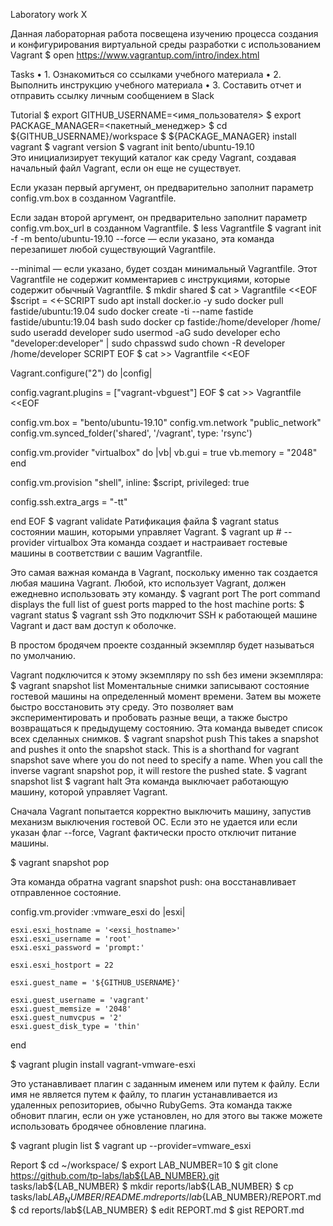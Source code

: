 Laboratory work X

Данная лабораторная работа посвещена изучению процесса создания и конфигурирования виртуальной среды разработки с использованием Vagrant
$ open https://www.vagrantup.com/intro/index.html

Tasks
	•	1. Ознакомиться со ссылками учебного материала
	•	2. Выполнить инструкцию учебного материала
	•	3. Составить отчет и отправить ссылку личным сообщением в Slack

Tutorial
$ export GITHUB_USERNAME=<имя_пользователя>
$ export PACKAGE_MANAGER=<пакетный_менеджер>
$ cd ${GITHUB_USERNAME}/workspace
$ ${PACKAGE_MANAGER} install vagrant
$ vagrant version
$ vagrant init bento/ubuntu-19.10	
Это инициализирует текущий каталог как среду Vagrant, создавая начальный файл Vagrant, если он еще не существует.

Если указан первый аргумент, он предварительно заполнит параметр config.vm.box в созданном Vagrantfile.

Если задан второй аргумент, он предварительно заполнит параметр config.vm.box_url в созданном Vagrantfile.
$ less Vagrantfile
$ vagrant init -f -m bento/ubuntu-19.10
--force — если указано, эта команда перезапишет любой существующий Vagrantfile.

--minimal — если указано, будет создан минимальный Vagrantfile. Этот Vagrantfile не содержит комментариев с инструкциями, которые содержит обычный Vagrantfile.
$ mkdir shared
$ cat > Vagrantfile <<EOF
\$script = <<-SCRIPT
sudo apt install docker.io -y
sudo docker pull fastide/ubuntu:19.04
sudo docker create -ti --name fastide fastide/ubuntu:19.04 bash
sudo docker cp fastide:/home/developer /home/
sudo useradd developer
sudo usermod -aG sudo developer
echo "developer:developer" | sudo chpasswd
sudo chown -R developer /home/developer
SCRIPT
EOF
$ cat >> Vagrantfile <<EOF

Vagrant.configure("2") do |config|

  config.vagrant.plugins = ["vagrant-vbguest"]
EOF
$ cat >> Vagrantfile <<EOF

  config.vm.box = "bento/ubuntu-19.10"
  config.vm.network "public_network"
  config.vm.synced_folder('shared', '/vagrant', type: 'rsync')

  config.vm.provider "virtualbox" do |vb|
    vb.gui = true
    vb.memory = "2048"
  end

  config.vm.provision "shell", inline: \$script, privileged: true

  config.ssh.extra_args = "-tt"

end
EOF
$ vagrant validate
Ратификация файла
$ vagrant status
состоянии машин, которыми управляет Vagrant.
$ vagrant up # --provider virtualbox
Эта команда создает и настраивает гостевые машины в соответствии с вашим Vagrantfile.

Это самая важная команда в Vagrant, поскольку именно так создается любая машина Vagrant. Любой, кто использует Vagrant, должен ежедневно использовать эту команду.
$ vagrant port
The port command displays the full list of guest ports mapped to the host machine ports:
$ vagrant status
$ vagrant ssh
Это подключит SSH к работающей машине Vagrant и даст вам доступ к оболочке.

В простом бродячем проекте созданный экземпляр будет называться по умолчанию.

Vagrant подключится к этому экземпляру по ssh без имени экземпляра:
$ vagrant snapshot list
Моментальные снимки записывают состояние гостевой машины на определенный момент времени. Затем вы можете быстро восстановить эту среду. Это позволяет вам экспериментировать и пробовать разные вещи, а также быстро возвращаться к предыдущему состоянию.
Эта команда выведет список всех сделанных снимков.
$ vagrant snapshot push
This takes a snapshot and pushes it onto the snapshot stack.
This is a shorthand for vagrant snapshot save where you do not need to specify a name. When you call the inverse vagrant snapshot pop, it will restore the pushed state.
$ vagrant snapshot list
$ vagrant halt
Эта команда выключает работающую машину, которой управляет Vagrant.

Сначала Vagrant попытается корректно выключить машину, запустив механизм выключения гостевой ОС. Если это не удается или если указан флаг --force, Vagrant фактически просто отключит питание машины.
	
$ vagrant snapshot pop

Эта команда обратна vagrant snapshot push: она восстанавливает отправленное состояние.
	
config.vm.provider :vmware_esxi do |esxi|

    esxi.esxi_hostname = '<exsi_hostname>'
    esxi.esxi_username = 'root'
    esxi.esxi_password = 'prompt:'

    esxi.esxi_hostport = 22

    esxi.guest_name = '${GITHUB_USERNAME}'

    esxi.guest_username = 'vagrant'
    esxi.guest_memsize = '2048'
    esxi.guest_numvcpus = '2'
    esxi.guest_disk_type = 'thin'
  end
	
$ vagrant plugin install vagrant-vmware-esxi
	
Это устанавливает плагин с заданным именем или путем к файлу. Если имя не является путем к файлу, то плагин устанавливается из удаленных репозиториев, обычно RubyGems. Эта команда также обновит плагин, если он уже установлен, но для этого вы также можете использовать бродячее обновление плагина.
	
$ vagrant plugin list
$ vagrant up --provider=vmware_esxi

Report
$ cd ~/workspace/
$ export LAB_NUMBER=10
$ git clone https://github.com/tp-labs/lab${LAB_NUMBER}.git tasks/lab${LAB_NUMBER}
$ mkdir reports/lab${LAB_NUMBER}
$ cp tasks/lab${LAB_NUMBER}/README.md reports/lab${LAB_NUMBER}/REPORT.md
$ cd reports/lab${LAB_NUMBER}
$ edit REPORT.md
$ gist REPORT.md
